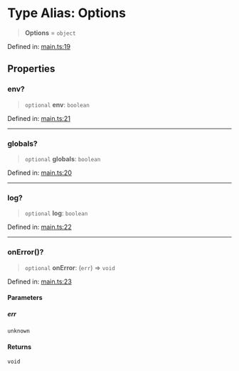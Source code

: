 # Type Alias: Options

> **Options** = `object`

Defined in: [main.ts:19](https://github.com/kaibun/appwrite-fn-router/blob/0ba48f1ef9af8fc6e718878aa8c407b882f421f7/src/main.ts#L19)

## Properties

### env?

> `optional` **env**: `boolean`

Defined in: [main.ts:21](https://github.com/kaibun/appwrite-fn-router/blob/0ba48f1ef9af8fc6e718878aa8c407b882f421f7/src/main.ts#L21)

***

### globals?

> `optional` **globals**: `boolean`

Defined in: [main.ts:20](https://github.com/kaibun/appwrite-fn-router/blob/0ba48f1ef9af8fc6e718878aa8c407b882f421f7/src/main.ts#L20)

***

### log?

> `optional` **log**: `boolean`

Defined in: [main.ts:22](https://github.com/kaibun/appwrite-fn-router/blob/0ba48f1ef9af8fc6e718878aa8c407b882f421f7/src/main.ts#L22)

***

### onError()?

> `optional` **onError**: (`err`) => `void`

Defined in: [main.ts:23](https://github.com/kaibun/appwrite-fn-router/blob/0ba48f1ef9af8fc6e718878aa8c407b882f421f7/src/main.ts#L23)

#### Parameters

##### err

`unknown`

#### Returns

`void`
